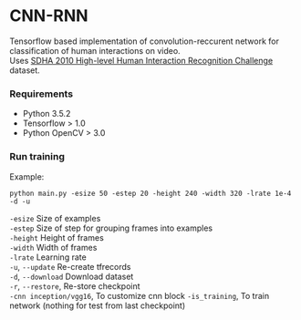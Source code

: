 # CNN-RNN
Tensorflow based implementation of convolution-reccurent network for classification of human interactions on video.
<br>Uses [SDHA 2010 High-level Human Interaction Recognition Challenge](http://cvrc.ece.utexas.edu/SDHA2010/Human_Interaction.html) dataset.

### Requirements

* Python 3.5.2
* Tensorflow > 1.0
* Python OpenCV > 3.0

### Run training
Example:
```
python main.py -esize 50 -estep 20 -height 240 -width 320 -lrate 1e-4 -d -u
```
`-esize` Size of examples<br>
`-estep` Size of step for grouping frames into examples<br>
`-height` Height of frames<br>
`-width` Width of frames<br>
`-lrate` Learning rate<br>
`-u`, `--update` Re-create tfrecords<br>
`-d`, `--download`  Download dataset<br>
`-r`, `--restore`,  Re-store checkpoint<br>
`-cnn inception/vgg16`, To customize cnn block
`-is_training`, To train network (nothing for test from last checkpoint)